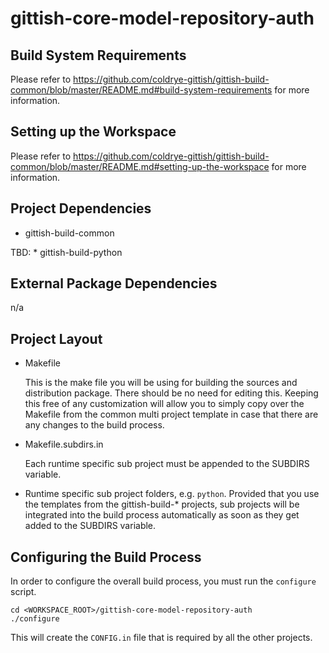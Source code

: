 # gittish-core-model-repository-auth



## Build System Requirements

Please refer to 
https://github.com/coldrye-gittish/gittish-build-common/blob/master/README.md#build-system-requirements
for more information.


## Setting up the Workspace

Please refer to 
https://github.com/coldrye-gittish/gittish-build-common/blob/master/README.md#setting-up-the-workspace
for more information.


## Project Dependencies

* gittish-build-common

TBD: * gittish-build-python


## External Package Dependencies

n/a


## Project Layout

* Makefile

  This is the make file you will be using for building the sources and
  distribution package. There should be no need for editing this. Keeping this
  free of any customization will allow you to simply copy over the Makefile
  from the common multi project template in case that there are any changes
  to the build process.

* Makefile.subdirs.in

  Each runtime specific sub project must be appended to the SUBDIRS variable.

* <runtime>

  Runtime specific sub project folders, e.g. `python`. Provided that you use
  the templates from the gittish-build-\* projects, sub projects will be 
  integrated into the build process automatically as soon as they get added to
  the SUBDIRS variable.


## Configuring the Build Process

In order to configure the overall build process, you must run the `configure`
script.

```
cd <WORKSPACE_ROOT>/gittish-core-model-repository-auth
./configure
```

This will create the `CONFIG.in` file that is required by all the other projects.
